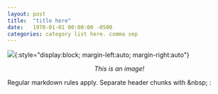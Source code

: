 ```yaml
---
layout: post
title:  "title here"
date:   1970-01-01 00:00:00 -0500
categories: category list here. comma sep
---
```


![](https://powwu.xyz/assets/Arch-Logo.png){:style="display:block; margin-left:auto; margin-right:auto"}
<center><i>This is an image!</i></center>

Regular markdown rules apply. Separate header chunks with \&nbsp; :
&nbsp;